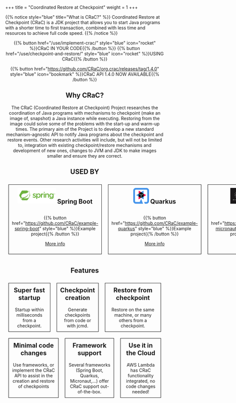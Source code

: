 +++
title = "Coordinated Restore at Checkpoint"
weight = 1
+++

{{% notice style="blue" title="What is CRaC?" %}}
Coordinated Restore at Checkpoint (CRaC) is a JDK project that allows you to start Java programs with a shorter time to first transaction, combined with less time and resources to achieve full code speed.
{{% /notice %}}

<div style="text-align: center">

{{% button href="/use/implement-crac/" style="blue" icon="rocket" %}}CRaC IN YOUR CODE{{% /button %}}
{{% button href="/use/checkpoint-and-restore/" style="blue" icon="rocket" %}}USING CRaC{{% /button %}}

{{% button href="https://github.com/CRaC/org.crac/releases/tag/1.4.0" style="blue" icon="bookmark" %}}CRaC API 1.4.0 NOW AVAILABLE{{% /button %}}

## Why CRaC?

The CRaC (Coordinated Restore at Checkpoint) Project researches the coordination of Java programs with mechanisms to checkpoint (make an image of, snapshot) a Java instance while executing. Restoring from the image could solve some of the problems with the start-up and warm-up times. The primary aim of the Project is to develop a new standard mechanism-agnostic API to notify Java programs about the checkpoint and restore events. Other research activities will include, but will not be limited to, integration with existing checkpoint/restore mechanisms and development of new ones, changes to JVM and JDK to make images smaller and ensure they are correct.

## USED BY

<div style="display: flex; justify-content: space-between;">

<span style="border: solid 1px black; padding: 10px; margin: 10px; flex-grow: 1; text-align: center;">
<img src="/images/logo/spring.png" height="50px" />
<span style="font-weight: bold; font-size: 1.4em;">Spring Boot</span>
<br/><br/>

{{% button href="https://github.com/CRaC/example-spring-boot" style="blue" %}}Example project{{% /button %}}

[More info](/frameworks/spring-boot/)

</span>

<span style="border: solid 1px black; padding: 10px; margin: 10px; flex-grow: 1; text-align: center;">
<img src="/images/logo/quarkus.svg" height="50px" />
<span style="font-weight: bold; font-size: 1.4em;">Quarkus</span>
<br/><br/>

{{% button href="https://github.com/CRaC/example-quarkus" style="blue" %}}Example project{{% /button %}}

[More info](/frameworks/quarkus/)

</span>

<span style="border: solid 1px black; padding: 10px; margin: 10px; flex-grow: 1; text-align: center;">
<img src="/images/logo/micronaut.webp" height="50px" />
<span style="font-weight: bold; font-size: 1.4em;">Micronaut</span>
<br/><br/>

{{% button href="https://github.com/CRaC/example-micronaut" style="blue" %}}Example project{{% /button %}}

[More info](/frameworks/micronaut/)

</span>

<span style="border: solid 1px black; padding: 10px; margin: 10px; flex-grow: 1; text-align: center;">
<img src="/images/logo/aws-lambda.webp" height="50px" />
<span style="font-weight: bold; font-size: 1.4em;">AWS Lambda</span>
<br/><br/>

{{% button href="https://github.com/CRaC/example-lambda" style="blue" %}}Example project{{% /button %}}

[More info](/frameworks/aws-lambda/)

</span>
</div>

## Features

<div style="display: flex; justify-content: space-between;">

<span style="border: solid 1px black; padding: 10px; margin: 10px; flex-grow: 1; text-align: center;">
<span style="font-weight: bold; font-size: 1.4em;">Super fast startup</span>
<br/><br/>
Startup within milliseconds from a checkpoint.
</span>

<span style="border: solid 1px black; padding: 10px; margin: 10px; flex-grow: 1; text-align: center;">
<span style="font-weight: bold; font-size: 1.4em;">Checkpoint creation</span>
<br/><br/>
Generate checkpoints from code or with jcmd.
</span>

<span style="border: solid 1px black; padding: 10px; margin: 10px; flex-grow: 1; text-align: center;">
<span style="font-weight: bold; font-size: 1.4em;">Restore from checkpoint</span>
<br/><br/>
Restore on the same machine, or many others from a checkpoint.

</div>

<div style="display: flex; justify-content: space-between;">

<span style="border: solid 1px black; padding: 10px; margin: 10px; flex-grow: 1; text-align: center;">
<span style="font-weight: bold; font-size: 1.4em;">Minimal code changes</span>
<br/><br/>
Use frameworks, or implement the CRaC API to assist in the creation and restore of checkpoints
</span>

<span style="border: solid 1px black; padding: 10px; margin: 10px; flex-grow: 1; text-align: center;">
<span style="font-weight: bold; font-size: 1.4em;">Framework support</span>
<br/><br/>
Several frameworks (Spring Boot, Quarkus, Micronaut,...) offer CRaC support out-of-the-box.
</span>

<span style="border: solid 1px black; padding: 10px; margin: 10px; flex-grow: 1; text-align: center;">
<span style="font-weight: bold; font-size: 1.4em;">Use it in the Cloud</span>
<br/><br/>
AWS Lambda has CRaC functionality integrated, no code changes needed!
</span>

</div>

</div>